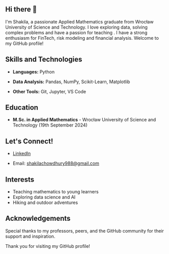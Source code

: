 ## Hi there 👋

I'm Shakila, a passionate Applied Mathematics graduate from Wrocław University of Science and Technology. I love exploring data, solving complex problems and have a passion for teaching . I have a strong enthusiasm for FinTech, risk modeling and financial analysis. Welcome to my GitHub profile!

## Skills and Technologies
- **Languages:** Python
- **Data Analysis:** Pandas, NumPy, Scikit-Learn, Matplotlib

- **Other Tools:** Git, Jupyter, VS Code


## Education
- **M.Sc. in Applied Mathematics** - Wrocław University of Science and Technology (19th September 2024)



## Let's Connect!
- [LinkedIn](https://www.linkedin.com/in/s-m-shakila-arafat-chy-77196624a)

- Email: shakilachowdhury988@gmail.com

## Interests
- Teaching mathematics to young learners
- Exploring data science and AI
- Hiking and outdoor adventures

## Acknowledgements
Special thanks to my professors, peers, and the GitHub community for their support and inspiration.

Thank you for visiting my GitHub profile!

